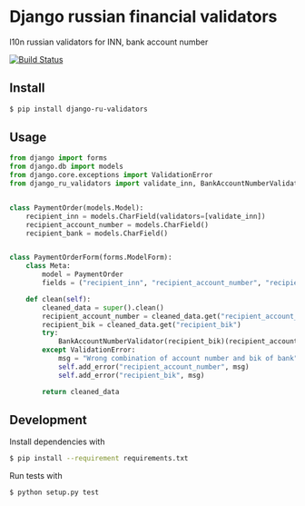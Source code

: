 # Django russian financial validators

l10n russian validators for INN, bank account number

[![Build Status](https://travis-ci.org/skbkontur/django-ru-validators.svg?branch=master)](https://travis-ci.org/skbkontur/django-ru-validators)

## Install

```bash
$ pip install django-ru-validators
```

## Usage

```python
from django import forms
from django.db import models
from django.core.exceptions import ValidationError
from django_ru_validators import validate_inn, BankAccountNumberValidator


class PaymentOrder(models.Model):
    recipient_inn = models.CharField(validators=[validate_inn])
    recipient_account_number = models.CharField()
    recipient_bank = models.CharField()


class PaymentOrderForm(forms.ModelForm):
    class Meta:
        model = PaymentOrder
        fields = ("recipient_inn", "recipient_account_number", "recipient_bik")

    def clean(self):
        cleaned_data = super().clean()
        recipient_account_number = cleaned_data.get("recipient_account_number")
        recipient_bik = cleaned_data.get("recipient_bik")
        try:
            BankAccountNumberValidator(recipient_bik)(recipient_account_number)
        except ValidationError:
            msg = "Wrong combination of account number and bik of bank"
            self.add_error("recipient_account_number", msg)
            self.add_error("recipient_bik", msg)

        return cleaned_data
``` 

## Development

Install dependencies with

```bash
$ pip install --requirement requirements.txt
```

Run tests with

```bash
$ python setup.py test
```
